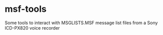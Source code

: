 msf-tools
=========

Some tools to interact with MSGLISTS.MSF message list files from a Sony ICD-PX820 voice recorder
